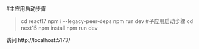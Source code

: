 #主应用启动步骤
> cd react17
> npm i --legacy-peer-deps
> npm run dev
#子应用启动步骤
> cd next15
> npm install
> npm run dev

访问 http://localhost:5173/
